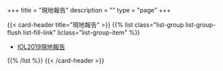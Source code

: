 +++
title = "現地報告"
description = ""
type = "page"
+++

{{< card-header title="現地報告" >}}
{{% list class="list-group list-group-flush list-fill-link" liclass="list-group-item" %}}

- [IOL2019現地報告](/er/iol2019/)

{{% /list %}}
{{< /card-header >}}